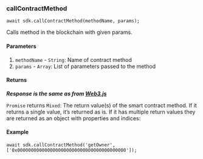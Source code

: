 ### callContractMethod

```
await sdk.callContractMethod(methodName, params);
```

Calls method in the blockchain with given params.

#### Parameters
1. `methodName` - `String`: Name of contract method
2. `params` - `Array`: List of parameters passed to the method

#### Returns

***Response is the same as from [Web3.js](https://web3js.readthedocs.io/en/v1.7.4/web3-eth-contract.html#methods-mymethod-call)***

`Promise` returns `Mixed`: The return value(s) of the smart contract method. If it returns a 
single value, it’s returned as is. If it has multiple return values they are returned as an 
object with properties and indices:

#### Example

```
await sdk.callContractMethod('getOwner', ['0x0000000000000000000000000000000000000000']);
```